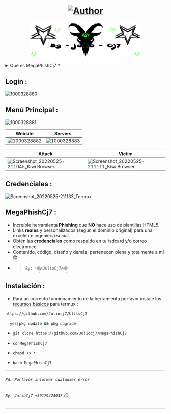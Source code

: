 <!--  
♤♡◇♧♤♡◇♧♤♡◇♧♤♡◇♧♤♡◇♧♤♡◇♧♤♡◇♧♤♡◇♧♤♡◇♧

𝙸𝙼𝙿𝙾𝚁𝚃𝙰𝙽𝚃𝙴 !!!

𝙳𝙴𝙹𝙰 𝙳𝙴 𝙲𝙾𝙿𝙸𝙰𝚁𝙼𝙴 𝙷𝙰𝚂𝚃𝙰 𝙴𝙻 𝚁𝙴𝙰𝙳𝙼𝙴.𝚖𝚍 𝙸𝙽𝙼𝚄𝙽𝙳𝙾 𝙰𝙽𝙸𝙼𝙰𝙻 !!!
𝚂𝙴 𝙾𝚁𝙸𝙶𝙸𝙽𝙰𝙻 𝚈 𝙳𝙴𝙹𝙰 𝙳𝙴 𝚁𝙾𝙱𝙰𝚁 𝚂𝙲𝚁𝙸𝙿𝚃𝚂 𝚈 𝙴𝚂𝚃𝙸𝙻𝙾𝚂 𝙰 𝙾𝚃𝚁𝙾𝚂 !!!

♤♡◇♧♤♡◇♧♤♡◇♧♤♡◇♧♤♡◇♧♤♡◇♧♤♡◇♧♤♡◇♧♤♡◇♧
-->

<h1 align="center"><a href="https://github.com/Juliocj7"><img title="Author" src="https://img.shields.io/badge/Author-𖤐 𝙹𝚞𝚕𝚒𝚘 𝙲𝚓7 𖤐-svg?style=flat&color=000000&logo=github"></a></h1>

<p align="center"><img src="https://github.com/Juliocj7/Juliocj7/blob/main/InicioCj72.gif" width="350" height="110"/> </p>

 
<details>
<summary> Qué es MegaPhishCj7 ? </summary>
<br>

 - MegaPhishCj7 es mi herramienta privada de phishing que NO hace uso de plantillas HTML5... 100% funcional !!!.
 - Inicio de creación >> 20 de septiembre del 2021.
 - Fin de la creación >> 2 de octubre del 2021.

</details>


## Login :
![1000328880](https://github.com/Juliocj7/MegaPhishCj7/assets/81049859/47d9ac2a-0984-40a9-867e-49efe0e96313)

## Menú Principal :
![1000328881](https://github.com/Juliocj7/MegaPhishCj7/assets/81049859/cc821fdb-3984-4b6f-ac6d-17c34e478c50)

|Website|Servers|
|-------|-------|
|![1000328882](https://github.com/Juliocj7/MegaPhishCj7/assets/81049859/f483e95c-a1fc-4555-a212-0a5104254e6d)|![1000328883](https://github.com/Juliocj7/MegaPhishCj7/assets/81049859/fe918e13-8929-4a0b-af2b-5eefca303bc1)|

|Attack|Victim|
|-------|-------|
|![Screenshot_20220525-211045_Kiwi Browser](https://user-images.githubusercontent.com/81049859/170394898-75bab961-8d7f-4d8d-a1d5-3b8e73b96633.png)|![Screenshot_20220525-211111_Kiwi Browser](https://user-images.githubusercontent.com/81049859/170394930-982ff840-a2a7-4196-b1fa-c9bdcfc080be.png)|

## Credenciales :
![Screenshot_20220525-211133_Termux](https://user-images.githubusercontent.com/81049859/170394964-2010c1f5-b231-4bce-9cf9-630cf58952fc.png)

## MegaPhishCj7 :
* Increíble herramienta **Phishing** que **NO** hace uso de plantillas HTML5.
* Links **reales** y personalizados (según el dominio original) para una excelente ingeniería social.
* Obtén las **credenciales** como respaldo en tu /sdcard y/o correo electrónico.
* Contenido, código, diseño y demás, pertenecen plena y totalmente a mí :sunglasses:
- > ` By: ⍣᭕ᬁ᭖JulioCj7᭖᭕ᬁ⍣ `

## Instalación :

* Para un correcto funcionamiento de la herramienta porfavor instale los [recursos básicos](https://github.com/Juliocj7/UtilsCj7) para termux :

~~~
https://github.com/Juliocj7/UtilsCj7
~~~

```bash
  yes|pkg update && pkg upgrade
```
* `git clone https://github.com/Juliocj7/MegaPhishCj7`

* `cd MegaPhishCj7`

* `chmod +x *`

* `bash MegaPhishCj7`

---
###### `Pd: Porfavor informar cualquier error`
###### `By: JulioCj7 +59179424937` :stuck_out_tongue_winking_eye:
---
